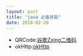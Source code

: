 ```yaml
---
layout: post
title: "java 必备技能"
date: 2018-02-28
---
```

<ul class="list-inline">
<li>QRCode:<a href="https://github.com/zxing/zxing" target="_blank">谷歌Zxing二维码</a> </li>
<li>okHttp:<a href="https://github.com/square/okhttp" target="_blank">okHttp</a> </li>
</ul>